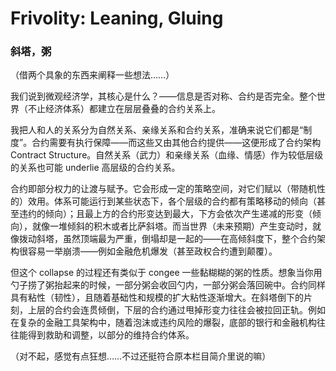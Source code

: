 # Frivolity: Leaning, Gluing

### 斜塔，粥

（借两个具象的东西来阐释一些想法……）

我们说到微观经济学，其核心是什么？——信息是否对称、合约是否完全。整个世界（不止经济体系）都建立在层层叠叠的合约关系上。

我把人和人的关系分为自然关系、亲缘关系和合约关系，准确来说它们都是“制度”。合约需要有执行保障——而这些又由其他合约提供——这便形成了合约架构 Contract Structure。自然关系（武力）和亲缘关系（血缘、情感）作为较低层级的关系也可能 underlie 高层级的合约关系。

合约即部分权力的让渡与赋予。它会形成一定的策略空间，对它们赋以（带随机性的）效用。体系可能运行到某些状态下，各个层级的合约都有策略移动的倾向（甚至违约的倾向）；且最上方的合约形变达到最大，下方会依次产生递减的形变（倾向），就像一堆倾斜的积木或者比萨斜塔。而当世界（未来预期）产生变动时，就像拨动斜塔，虽然顶端最为严重，倒塌却是一起的——在高倾斜度下，整个合约架构很容易一举崩溃——例如金融危机爆发（甚至政权合约遭到颠覆）。

但这个 collapse 的过程还有类似于 congee 一些黏糊糊的粥的性质。想象当你用勺子捞了粥抬起来的时候，一部分粥会收回勺内，一部分粥会落回碗中。合约同样具有粘性（韧性），且随着基础性和规模的扩大粘性逐渐增大。在斜塔倒下的片刻，上层的合约会连贯倾倒，下层的合约通过甩掉形变力往往会被拉回正轨。例如在复杂的金融工具架构中，随着泡沫或违约风险的爆裂，底部的银行和金融机构往往能得到救助和调整，以部分的维持合约体系。

（对不起，感觉有点狂想……不过还挺符合原本栏目简介里说的嘛）